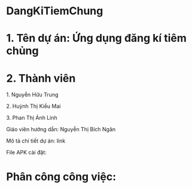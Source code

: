 # DangKiTiemChung
# 1. Tên dự án: Ứng dụng đăng kí tiêm chủng
# 2. Thành viên 
<p> 1. Nguyễn Hữu Trung</p>
<p> 2. Huỳnh Thị Kiều Mai</p>
<p> 3. Phan Thị Ánh Linh</p>
<p> Giáo viên hướng dẫn: Nguyễn Thị Bích Ngân</p>
<p>Mô tả chi tiết dự án: link</p>
<p>File APK cài đặt: </p>
<h1> Phân công công việc: </h1>

